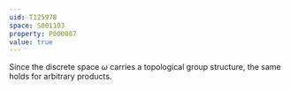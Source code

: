 ```yaml
---
uid: T125978
space: S001103
property: P000087
value: true
---
```


Since the discrete space $\omega$ carries a topological group structure,
the same holds for arbitrary products.

